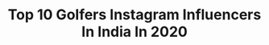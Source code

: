 ---
title: Top 10 Golfers Instagram Influencers In India In 2020
description: >-
  Find top golfers Instagram influencers in India in 2020. Most popular hashtags: #stayhome #golf #india #coronavirus.
platform: Instagram
profiles:
  - username: "monicadetomas"
    fullname: >-
      Monica De Tomas
    location: "India"
    followers: 53375
    engagement: 98
    commentsToLikes: 0.076005
    avatar: "https://scontent-lhr8-1.cdninstagram.com/v/t51.2885-19/s320x320/60756287_2382472645352220_1843952352072040448_n.jpg?_nc_ht=scontent-lhr8-1.cdninstagram.com&_nc_ohc=0Dy1fFlpBhoAX9yVDbY&oh=b2c26740c3547143cde24fb9d19c75b8&oe=5EB9F200"
    verified: true
    hashtags: "#mamitutbereslamejor, #quarantinelife, #sunnies, #complementoalimenticio"
  - username: "mk2_lifestyle"
    fullname: >-
      Volkswagen Golf MK2 GTI
    location: "India"
    followers: 80519
    engagement: 486
    commentsToLikes: 0.008725
    avatar: "https://scontent-ams4-1.cdninstagram.com/v/t51.2885-19/s320x320/50598048_313189602876597_4777273573377048576_n.jpg?_nc_ht=scontent-ams4-1.cdninstagram.com&_nc_ohc=upds6anYYvwAX9o36aw&oh=c93ad303694ea58b003efa239d3c19fc&oe=5EB6E554"
    verified: false
    hashtags: "#golfmk2, #killer, #vr6, #performance"
  - username: "karan.wow"
    fullname: >-
      Karan Rao - Wow Studios
    location: "India"
    followers: 49702
    engagement: 95
    commentsToLikes: 0.033661
    avatar: "https://scontent-ssn1-1.cdninstagram.com/v/t51.2885-19/s320x320/41640971_768707473502604_1691321004057427968_n.jpg?_nc_ht=scontent-ssn1-1.cdninstagram.com&_nc_ohc=DkmlUjH30I8AX-MYHw5&oh=afc7dee549b0e6dd4137a5b840174a59&oe=5EB0D898"
    verified: false
    hashtags: "#travelandliving, #plixxoinfluencer, #indianinfluencer, #coorg"
  - username: "rawatrahul9"
    fullname: >-
      Rahul Rawat
    location: "India"
    followers: 17657
    engagement: 1419
    commentsToLikes: 0.057863
    avatar: "https://scontent-ams4-1.cdninstagram.com/v/t51.2885-19/s320x320/69485126_524226015044111_3054182468597841920_n.jpg?_nc_ht=scontent-ams4-1.cdninstagram.com&_nc_ohc=mGjCWXgoPTEAX-8RPhx&oh=3aec7fb1bb5365128b5ee33ef3c14fc8&oe=5EBB166A"
    verified: false
    hashtags: "#biking, #luck, #kapil, #life"
  - username: "radhikaraje"
    fullname: >-
      Radhikaraje
    location: "India"
    followers: 16568
    engagement: 1082
    commentsToLikes: 0.024639
    avatar: "https://scontent-amt2-1.cdninstagram.com/v/t51.2885-19/s320x320/43556128_539812803132578_3195434330826473472_n.jpg?_nc_ht=scontent-amt2-1.cdninstagram.com&_nc_ohc=PeoEDSaz24IAX_bxD89&oh=b2d55863dc71a4487ec1073be1cc8c4b&oe=5EBCD27D"
    verified: false
    hashtags: "#constitutionofindia, #gaekwadsofbaroda, #patrioticlove, #republicdayindia"
  - username: "___v_a_h_i_d"
    fullname: >-
      B O B Y 🥀
    location: "India"
    followers: 5949
    engagement: 1608
    commentsToLikes: 0.056574
    avatar: "https://scontent-ssn1-1.cdninstagram.com/v/t51.2885-19/s320x320/89014058_1519041578252284_6479377105715986432_n.jpg?_nc_ht=scontent-ssn1-1.cdninstagram.com&_nc_ohc=5xrRrG1_DX0AX9Zr7FU&oh=967883a450c31f0a8498650d9719c197&oe=5EA2BB87"
    verified: false
    hashtags: "#vwgti, #movie, #takip, #mk6"
  - username: "nickjonas"
    fullname: >-
      Nick Jonas
    location: "India"
    followers: 29757623
    engagement: 271
    commentsToLikes: 0.002987
    avatar: "https://scontent-ams4-1.cdninstagram.com/v/t51.2885-19/s320x320/80881246_316463562586011_8107180675951493120_n.jpg?_nc_ht=scontent-ams4-1.cdninstagram.com&_nc_ohc=5c_e2bOMxQwAX_Ibcog&oh=e94c57da06b034a29d066be97f64ead7&oe=5EBCFD36"
    verified: true
    hashtags: "#react, #whatamangottadochallenge, #takemeback, #teamnick"
  - username: "brianlaraofficial"
    fullname: >-
      Brian Lara
    location: "India"
    followers: 341721
    engagement: 351
    commentsToLikes: 0.008005
    avatar: "https://scontent-lhr8-1.cdninstagram.com/v/t51.2885-19/s320x320/54511820_2351186994919288_8395632904343912448_n.jpg?_nc_ht=scontent-lhr8-1.cdninstagram.com&_nc_ohc=q5QzE-K5guYAX9QkP1J&oh=29ea89d624d60e2622000e0afd93bc92&oe=5EBB6C04"
    verified: true
    hashtags: "#portworkers, #westbengal, #bigappeal, #omegadubaidesertclassic"
  - username: "geoffrey_kent"
    fullname: >-
      Geoffrey Kent
    location: "India"
    followers: 26398
    engagement: 111
    commentsToLikes: 0.016064
    avatar: "https://scontent-amt2-1.cdninstagram.com/v/t51.2885-19/s320x320/41856373_574941269605825_1928960582472433664_n.jpg?_nc_ht=scontent-amt2-1.cdninstagram.com&_nc_ohc=4khBmugrRE0AX9P3Oet&oh=73e8e153f697b393942d074a37049d1a&oe=5EB51FF4"
    verified: true
    hashtags: "#privatejet, #wildlifeconservation, #abercrombiekent, #samba"
  - username: "photoshoot_freak"
    fullname: >-
      😎photos_trendy😎
    location: "India"
    followers: 281482
    engagement: 104
    commentsToLikes: 0.018085
    avatar: "https://scontent-lhr8-1.cdninstagram.com/v/t51.2885-19/s320x320/27891252_758757794310272_3137166171673985024_n.jpg?_nc_ht=scontent-lhr8-1.cdninstagram.com&_nc_ohc=3Z5IzJIVUxEAX_hUJjD&oh=7a91d9209c9bb18c90a2432802fcc684&oe=5EBBECAC"
    verified: false
    hashtags: "#hairstylesformen, #safe, #hairset, #goldendog"
---